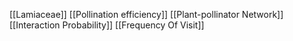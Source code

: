 [[Lamiaceae]]
[[Pollination efficiency]]
[[Plant-pollinator Network]]
[[Interaction Probability]]
[[Frequency Of Visit]]
